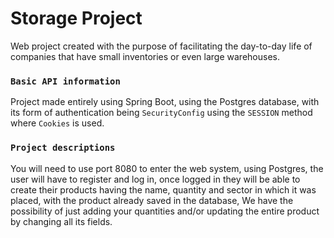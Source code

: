 # **Storage Project**

Web project created with the purpose of facilitating the day-to-day life of companies that have small inventories or even large warehouses.

### `Basic API information`

Project made entirely using Spring Boot, using the Postgres database, with its form of authentication being `SecurityConfig` using the `SESSION` method where `Cookies` is used.

### `Project descriptions`

You will need to use port 8080 to enter the web system, using Postgres, the user will have to register and log in, once logged in they will be able to create their products having the name, quantity and sector in which it was placed,
with the product already saved in the database,
We have the possibility of just adding your quantities and/or updating the entire product by changing all its fields.
 
